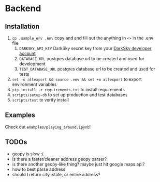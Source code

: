 # Backend

## Installation

1. `cp .sample_env .env` copy and and fill out the anything in `<>` in the .env file
    1. `DARKSKY_API_KEY` DarkSky secret key from your [DarkSky developer account](https://darksky.net/dev/account)
    2. `DATABASE_URL` postgres database url to be created and used for development
    3. `TEST_DATABASE_URL` postgres database url to be created and used for tests
2. `set -o allexport && source .env && set +o allexport` to export environment variables
3. `pip install -r requirements.txt` to install requirements
4. `scripts/setup-db` to set up production and test databases
5. `scripts/test` to verify install

## Examples

Check out `examples/playing_around.ipynb`!

## TODOs

- geopy is slow :(
- is there a faster/cleaner address geopy parser?
- is there another geopy-like thing? maybe just hit google maps api?
- how to best parse address
- should I return city, state, or entire address?
